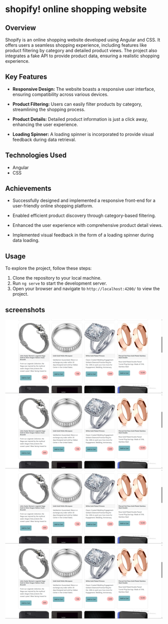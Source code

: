# shopify! online shopping website

## Overview

Shopify is an online shopping website developed using Angular and CSS. It offers users a seamless shopping experience, including features like product filtering by category and detailed product views. The project also integrates a fake API to provide product data, ensuring a realistic shopping experience.

## Key Features

- **Responsive Design:** The website boasts a responsive user interface, ensuring compatibility across various devices.

- **Product Filtering:** Users can easily filter products by category, streamlining the shopping process.

- **Product Details:** Detailed product information is just a click away, enhancing the user experience.

- **Loading Spinner:** A loading spinner is incorporated to provide visual feedback during data retrieval.

## Technologies Used

- Angular
- CSS

## Achievements

- Successfully designed and implemented a responsive front-end for a user-friendly online shopping platform.

- Enabled efficient product discovery through category-based filtering.

- Enhanced the user experience with comprehensive product detail views.

- Implemented visual feedback in the form of a loading spinner during data loading.

## Usage

To explore the project, follow these steps:

1. Clone the repository to your local machine.
2. Run `ng serve` to start the development server.
3. Open your browser and navigate to `http://localhost:4200/` to view the project.

## screenshots
<div>
  <img src="./src/assets/all-2.jpg"/>
  <img src="./src/assets/all-2.jpg"/>
  <img src="./src/assets/all-2.jpg"/>
  <img src="./src/assets/all-2.jpg"/>
</div>
